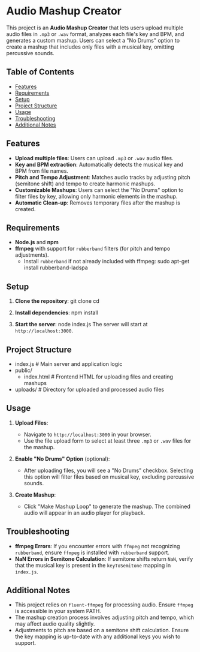 # Audio Mashup Creator

This project is an **Audio Mashup Creator** that lets users upload multiple audio files in `.mp3` or `.wav` format, analyzes each file's key and BPM, and generates a custom mashup. Users can select a "No Drums" option to create a mashup that includes only files with a musical key, omitting percussive sounds.

## Table of Contents

- [Features](#features)
- [Requirements](#requirements)
- [Setup](#setup)
- [Project Structure](#project-structure)
- [Usage](#usage)
- [Troubleshooting](#troubleshooting)
- [Additional Notes](#additional-notes)

## Features

- **Upload multiple files**: Users can upload `.mp3` or `.wav` audio files.
- **Key and BPM extraction**: Automatically detects the musical key and BPM from file names.
- **Pitch and Tempo Adjustment**: Matches audio tracks by adjusting pitch (semitone shift) and tempo to create harmonic mashups.
- **Customizable Mashups**: Users can select the "No Drums" option to filter files by key, allowing only harmonic elements in the mashup.
- **Automatic Clean-up**: Removes temporary files after the mashup is created.

## Requirements

- **Node.js** and **npm**
- **ffmpeg** with support for `rubberband` filters (for pitch and tempo adjustments).
  - Install `rubberband` if not already included with ffmpeg:
    sudo apt-get install rubberband-ladspa

## Setup

1. **Clone the repository**:
   git clone <repository-url>
   cd <repository-folder>

2. **Install dependencies**:
   npm install

3. **Start the server**:
   node index.js
   The server will start at `http://localhost:3000`.

## Project Structure

- index.js        # Main server and application logic
- public/
  - index.html    # Frontend HTML for uploading files and creating mashups
- uploads/        # Directory for uploaded and processed audio files

## Usage

1. **Upload Files**:
   - Navigate to `http://localhost:3000` in your browser.
   - Use the file upload form to select at least three `.mp3` or `.wav` files for the mashup.

2. **Enable "No Drums" Option** (optional):
   - After uploading files, you will see a "No Drums" checkbox. Selecting this option will filter files based on musical key, excluding percussive sounds.

3. **Create Mashup**:
   - Click "Make Mashup Loop" to generate the mashup. The combined audio will appear in an audio player for playback.

## Troubleshooting

- **ffmpeg Errors**: If you encounter errors with `ffmpeg` not recognizing `rubberband`, ensure `ffmpeg` is installed with `rubberband` support.
- **NaN Errors in Semitone Calculation**: If semitone shifts return `NaN`, verify that the musical key is present in the `keyToSemitone` mapping in `index.js`.

## Additional Notes

- This project relies on `fluent-ffmpeg` for processing audio. Ensure `ffmpeg` is accessible in your system PATH.
- The mashup creation process involves adjusting pitch and tempo, which may affect audio quality slightly.
- Adjustments to pitch are based on a semitone shift calculation. Ensure the key mapping is up-to-date with any additional keys you wish to support.